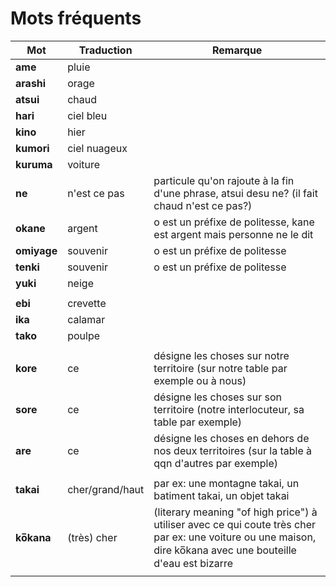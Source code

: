 # Mots fréquents

Mot | Traduction | Remarque
--- | --- | ---
**ame** | pluie |
**arashi** | orage |
**atsui** | chaud |
**hari** | ciel bleu |
**kino** | hier |
**kumori** | ciel nuageux |
**kuruma** | voiture |
**ne** | n'est ce pas | particule qu'on rajoute à la fin d'une phrase, atsui desu ne? (il fait chaud n'est ce pas?)
**okane** | argent | o est un préfixe de politesse, kane est argent mais personne ne le dit
**omiyage** | souvenir | o est un préfixe de politesse
**tenki** | souvenir | o est un préfixe de politesse
**yuki** | neige |
|||
**ebi** | crevette |
**ika** | calamar |
**tako** | poulpe |
|||
**kore** | ce | désigne les choses sur notre territoire (sur notre table par exemple ou à nous)
**sore** | ce | désigne les choses sur son territoire (notre interlocuteur, sa table par exemple)
**are** | ce | désigne les choses en dehors de nos deux territoires (sur la table à qqn d'autres par exemple)
|||
**takai** | cher/grand/haut | par ex: une montagne takai, un batiment takai, un objet takai
**ko̅kana** | (très) cher | (literary meaning "of high price") à utiliser avec ce qui coute très cher par ex: une voiture ou une maison, dire ko̅kana avec une bouteille d'eau est bizarre
|||
